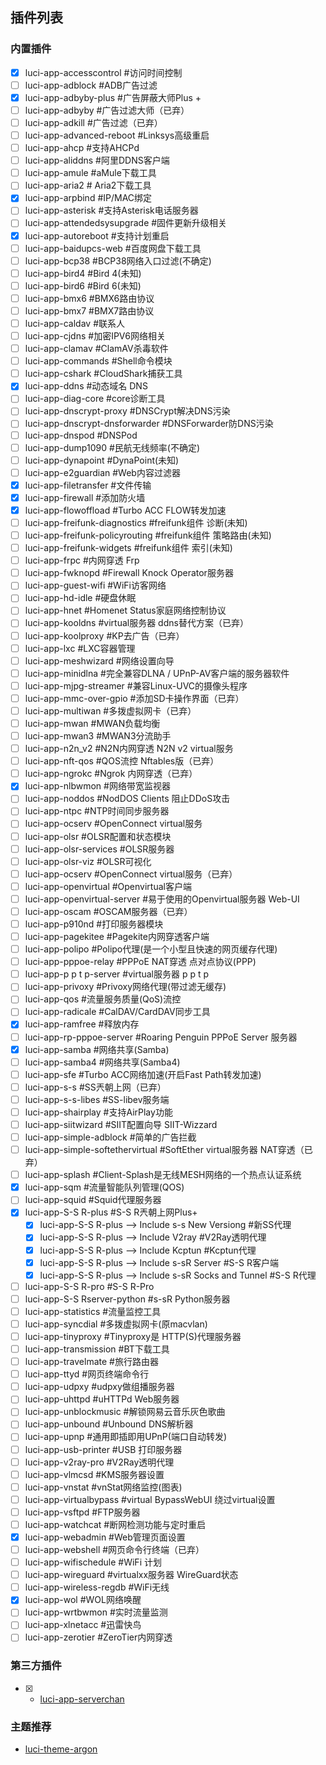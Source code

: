 ## 插件列表
### 内置插件
* [x] luci-app-accesscontrol #访问时间控制
* [ ] luci-app-adblock #ADB广告过滤
* [x] luci-app-adbyby-plus #广告屏蔽大师Plus +
* [ ] luci-app-adbyby #广告过滤大师（已弃）
* [ ] luci-app-adkill #广告过滤（已弃）
* [ ] luci-app-advanced-reboot #Linksys高级重启
* [ ] luci-app-ahcp #支持AHCPd
* [ ] luci-app-aliddns #阿里DDNS客户端
* [ ] luci-app-amule #aMule下载工具
* [ ] luci-app-aria2 # Aria2下载工具
* [x] luci-app-arpbind #IP/MAC绑定
* [ ] luci-app-asterisk #支持Asterisk电话服务器
* [ ] luci-app-attendedsysupgrade #固件更新升级相关
* [x] luci-app-autoreboot #支持计划重启
* [ ] luci-app-baidupcs-web #百度网盘下载工具
* [ ] luci-app-bcp38 #BCP38网络入口过滤(不确定)
* [ ] luci-app-bird4 #Bird 4(未知)
* [ ] luci-app-bird6 #Bird 6(未知)
* [ ] luci-app-bmx6 #BMX6路由协议
* [ ] luci-app-bmx7 #BMX7路由协议
* [ ] luci-app-caldav #联系人
* [ ] luci-app-cjdns #加密IPV6网络相关
* [ ] luci-app-clamav #ClamAV杀毒软件
* [ ] luci-app-commands #Shell命令模块
* [ ] luci-app-cshark #CloudShark捕获工具
* [x] luci-app-ddns #动态域名 DNS
* [ ] luci-app-diag-core #core诊断工具
* [ ] luci-app-dnscrypt-proxy #DNSCrypt解决DNS污染
* [ ] luci-app-dnscrypt-dnsforwarder #DNSForwarder防DNS污染
* [ ] luci-app-dnspod #DNSPod
* [ ] luci-app-dump1090 #民航无线频率(不确定)
* [ ] luci-app-dynapoint #DynaPoint(未知)
* [ ] luci-app-e2guardian #Web内容过滤器
* [x] luci-app-filetransfer #文件传输
* [x] luci-app-firewall #添加防火墙
* [x] luci-app-flowoffload #Turbo ACC FLOW转发加速
* [ ] luci-app-freifunk-diagnostics #freifunk组件 诊断(未知)
* [ ] luci-app-freifunk-policyrouting #freifunk组件 策略路由(未知)
* [ ] luci-app-freifunk-widgets #freifunk组件 索引(未知)
* [ ] luci-app-frpc #内网穿透 Frp
* [ ] luci-app-fwknopd #Firewall Knock Operator服务器
* [ ] luci-app-guest-wifi #WiFi访客网络
* [ ] luci-app-hd-idle #硬盘休眠
* [ ] luci-app-hnet #Homenet Status家庭网络控制协议
* [ ] luci-app-kooldns #virtual服务器 ddns替代方案（已弃）
* [ ] luci-app-koolproxy #KP去广告（已弃）
* [ ] luci-app-lxc #LXC容器管理
* [ ] luci-app-meshwizard #网络设置向导
* [ ] luci-app-minidlna #完全兼容DLNA / UPnP-AV客户端的服务器软件
* [ ] luci-app-mjpg-streamer #兼容Linux-UVC的摄像头程序
* [ ] luci-app-mmc-over-gpio #添加SD卡操作界面（已弃）
* [ ] luci-app-multiwan #多拨虚拟网卡（已弃）
* [ ] luci-app-mwan #MWAN负载均衡
* [ ] luci-app-mwan3 #MWAN3分流助手
* [ ] luci-app-n2n_v2 #N2N内网穿透 N2N v2 virtual服务
* [ ] luci-app-nft-qos #QOS流控 Nftables版（已弃）
* [ ] luci-app-ngrokc #Ngrok 内网穿透（已弃）
* [x] luci-app-nlbwmon #网络带宽监视器
* [ ] luci-app-noddos #NodDOS Clients 阻止DDoS攻击
* [ ] luci-app-ntpc #NTP时间同步服务器
* [ ] luci-app-ocserv #OpenConnect virtual服务
* [ ] luci-app-olsr #OLSR配置和状态模块
* [ ] luci-app-olsr-services #OLSR服务器
* [ ] luci-app-olsr-viz #OLSR可视化
* [ ] luci-app-ocserv #OpenConnect virtual服务（已弃）
* [ ] luci-app-openvirtual #Openvirtual客户端
* [ ] luci-app-openvirtual-server #易于使用的Openvirtual服务器 Web-UI
* [ ] luci-app-oscam #OSCAM服务器（已弃）
* [ ] luci-app-p910nd #打印服务器模块
* [ ] luci-app-pagekitee #Pagekite内网穿透客户端
* [ ] luci-app-polipo #Polipo代理(是一个小型且快速的网页缓存代理)
* [ ] luci-app-pppoe-relay #PPPoE NAT穿透 点对点协议(PPP)
* [ ] luci-app-p p t p-server #virtual服务器 p p t p
* [ ] luci-app-privoxy #Privoxy网络代理(带过滤无缓存)
* [ ] luci-app-qos #流量服务质量(QoS)流控
* [ ] luci-app-radicale #CalDAV/CardDAV同步工具
* [x] luci-app-ramfree #释放内存
* [ ] luci-app-rp-pppoe-server #Roaring Penguin PPPoE Server 服务器
* [x] luci-app-samba #网络共享(Samba)
* [ ] luci-app-samba4 #网络共享(Samba4)
* [ ] luci-app-sfe #Turbo ACC网络加速(开启Fast Path转发加速)
* [ ] luci-app-s-s #SS兲朝上网（已弃）
* [ ] luci-app-s-s-libes #SS-libev服务端
* [ ] luci-app-shairplay #支持AirPlay功能
* [ ] luci-app-siitwizard #SIIT配置向导 SIIT-Wizzard
* [ ] luci-app-simple-adblock #简单的广告拦截
* [ ] luci-app-simple-softethervirtual #SoftEther virtual服务器 NAT穿透（已弃）
* [ ] luci-app-splash #Client-Splash是无线MESH网络的一个热点认证系统
* [x] luci-app-sqm #流量智能队列管理(QOS)
* [ ] luci-app-squid #Squid代理服务器
* [x] luci-app-S-S R-plus #S-S R兲朝上网Plus+
	* [x] luci-app-S-S R-plus —> Include s-s New Versiong #新SS代理
	* [x] luci-app-S-S R-plus —> Include V2ray #V2Ray透明代理
	* [x] luci-app-S-S R-plus —> Include Kcptun #Kcptun代理
	* [x] luci-app-S-S R-plus —> Include s-sR Server #S-S R客户端
	* [x] luci-app-S-S R-plus —> Include s-sR Socks and Tunnel #S-S R代理
* [ ] luci-app-S-S R-pro #S-S R-Pro
* [ ] luci-app-S-S Rserver-python #s-sR Python服务器
* [ ] luci-app-statistics #流量监控工具
* [ ] luci-app-syncdial #多拨虚拟网卡(原macvlan)
* [ ] luci-app-tinyproxy #Tinyproxy是 HTTP(S)代理服务器
* [ ] luci-app-transmission #BT下载工具
* [ ] luci-app-travelmate #旅行路由器
* [ ] luci-app-ttyd #网页终端命令行
* [ ] luci-app-udpxy #udpxy做组播服务器
* [ ] luci-app-uhttpd #uHTTPd Web服务器
* [ ] luci-app-unblockmusic #解锁网易云音乐灰色歌曲
* [ ] luci-app-unbound #Unbound DNS解析器
* [ ] luci-app-upnp #通用即插即用UPnP(端口自动转发)
* [ ] luci-app-usb-printer #USB 打印服务器
* [ ] luci-app-v2ray-pro #V2Ray透明代理
* [ ] luci-app-vlmcsd #KMS服务器设置
* [ ] luci-app-vnstat #vnStat网络监控(图表)
* [ ] luci-app-virtualbypass #virtual BypassWebUI 绕过virtual设置
* [ ] luci-app-vsftpd #FTP服务器
* [ ] luci-app-watchcat #断网检测功能与定时重启
* [x] luci-app-webadmin #Web管理页面设置
* [ ] luci-app-webshell #网页命令行终端（已弃）
* [ ] luci-app-wifischedule #WiFi 计划
* [ ] luci-app-wireguard #virtualxx服务器 WireGuard状态
* [ ] luci-app-wireless-regdb #WiFi无线
* [x] luci-app-wol #WOL网络唤醒
* [ ] luci-app-wrtbwmon #实时流量监测
* [ ] luci-app-xlnetacc #迅雷快鸟
* [ ] luci-app-zerotier #ZeroTier内网穿透
### 第三方插件
* [x] * [luci-app-serverchan](https://github.com/tty228/luci-app-serverchan)
### 主题推荐
* [luci-theme-argon](https://github.com/jerrykuku/luci-theme-argon)